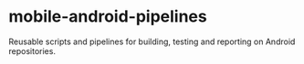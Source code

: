# mobile-android-pipelines
Reusable scripts and pipelines for building, testing and reporting on Android repositories.
